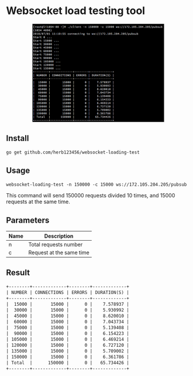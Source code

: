 # Websocket load testing tool

<p align="center"><img src="screenshot.png" width="360"></p>

## Install

```
go get github.com/herb123456/websocket-loading-test
```

## Usage

```
websocket-loading-test -n 150000 -c 15000 ws://172.105.204.205/pubsub
```

This command will send 150000 requests divided 10 times, and 15000 requests at the same time.

## Parameters

| Name | Description |
|------|-------------|
| n    | Total requests number |
| c    | Request at the same time |

## Result

```
+--------+-------------+--------+-------------+
| NUMBER | CONNECTIONS | ERRORS | DURATION(S) |
+--------+-------------+--------+-------------+
|  15000 |       15000 |      0 |    7.578937 |
|  30000 |       15000 |      0 |    5.930992 |
|  45000 |       15000 |      0 |    8.620010 |
|  60000 |       15000 |      0 |    7.043734 |
|  75000 |       15000 |      0 |    5.139408 |
|  90000 |       15000 |      0 |    6.154223 |
| 105000 |       15000 |      0 |    6.469214 |
| 120000 |       15000 |      0 |    6.727120 |
| 135000 |       15000 |      0 |    5.709002 |
| 150000 |       15000 |      0 |    6.361786 |
| Total  |      150000 |      0 |   65.734426 |
+--------+-------------+--------+-------------+
```